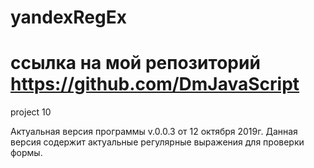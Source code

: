 # yandexRegEx 
# ссылка на мой репозиторий https://github.com/DmJavaScript

project 10

Актуальная версия программы v.0.0.3 от 12 октября 2019г.
Данная версия содержит актуальные регулярные выражения для проверки формы.
